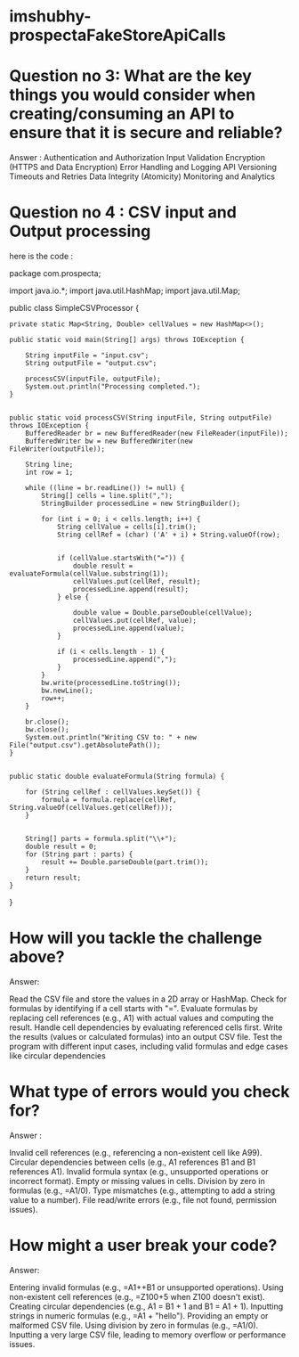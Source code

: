 # imshubhy-prospectaFakeStoreApiCalls

# Question no 3: What are the key things you would consider when creating/consuming an API to ensure that it is secure and reliable?

Answer : 
Authentication and Authorization
Input Validation 
Encryption (HTTPS and Data Encryption)
Error Handling and Logging
API Versioning
Timeouts and Retries
Data Integrity (Atomicity)
Monitoring and Analytics



# Question no 4 : CSV input and Output processing

here is the code :


package com.prospecta;

import java.io.*;
import java.util.HashMap;
import java.util.Map;

public class SimpleCSVProcessor {
    
    private static Map<String, Double> cellValues = new HashMap<>();
    
    public static void main(String[] args) throws IOException {
      
        String inputFile = "input.csv";
        String outputFile = "output.csv";
   
        processCSV(inputFile, outputFile);
        System.out.println("Processing completed.");
    }
    
 
    public static void processCSV(String inputFile, String outputFile) throws IOException {
        BufferedReader br = new BufferedReader(new FileReader(inputFile));
        BufferedWriter bw = new BufferedWriter(new FileWriter(outputFile));
        
        String line;
        int row = 1;
        
        while ((line = br.readLine()) != null) {
            String[] cells = line.split(",");
            StringBuilder processedLine = new StringBuilder();
            
            for (int i = 0; i < cells.length; i++) {
                String cellValue = cells[i].trim();
                String cellRef = (char) ('A' + i) + String.valueOf(row); 
                
               
                if (cellValue.startsWith("=")) {
                    double result = evaluateFormula(cellValue.substring(1)); 
                    cellValues.put(cellRef, result);
                    processedLine.append(result);
                } else {
         
                    double value = Double.parseDouble(cellValue);
                    cellValues.put(cellRef, value);
                    processedLine.append(value);
                }
                
                if (i < cells.length - 1) {
                    processedLine.append(",");
                }
            }
            bw.write(processedLine.toString());
            bw.newLine();
            row++;
        }
        
        br.close();
        bw.close();
        System.out.println("Writing CSV to: " + new File("output.csv").getAbsolutePath());
    }
    
    
    public static double evaluateFormula(String formula) {
       
        for (String cellRef : cellValues.keySet()) {
            formula = formula.replace(cellRef, String.valueOf(cellValues.get(cellRef)));
        }
        
        
        String[] parts = formula.split("\\+");
        double result = 0;
        for (String part : parts) {
            result += Double.parseDouble(part.trim());
        }
        return result;
    }
}


# How will you tackle the challenge above?
Answer: 

Read the CSV file and store the values in a 2D array or HashMap.
Check for formulas by identifying if a cell starts with "=".
Evaluate formulas by replacing cell references (e.g., A1) with actual values and computing the result.
Handle cell dependencies by evaluating referenced cells first.
Write the results (values or calculated formulas) into an output CSV file.
Test the program with different input cases, including valid formulas and edge cases like circular dependencies

# What type of errors would you check for?
Answer :

Invalid cell references (e.g., referencing a non-existent cell like A99).
Circular dependencies between cells (e.g., A1 references B1 and B1 references A1).
Invalid formula syntax (e.g., unsupported operations or incorrect format).
Empty or missing values in cells.
Division by zero in formulas (e.g., =A1/0).
Type mismatches (e.g., attempting to add a string value to a number).
File read/write errors (e.g., file not found, permission issues).

# How might a user break your code?
Answer:

Entering invalid formulas (e.g., =A1++B1 or unsupported operations).
Using non-existent cell references (e.g., =Z100+5 when Z100 doesn't exist).
Creating circular dependencies (e.g., A1 = B1 + 1 and B1 = A1 + 1).
Inputting strings in numeric formulas (e.g., =A1 + "hello").
Providing an empty or malformed CSV file.
Using division by zero in formulas (e.g., =A1/0).
Inputting a very large CSV file, leading to memory overflow or performance issues.

